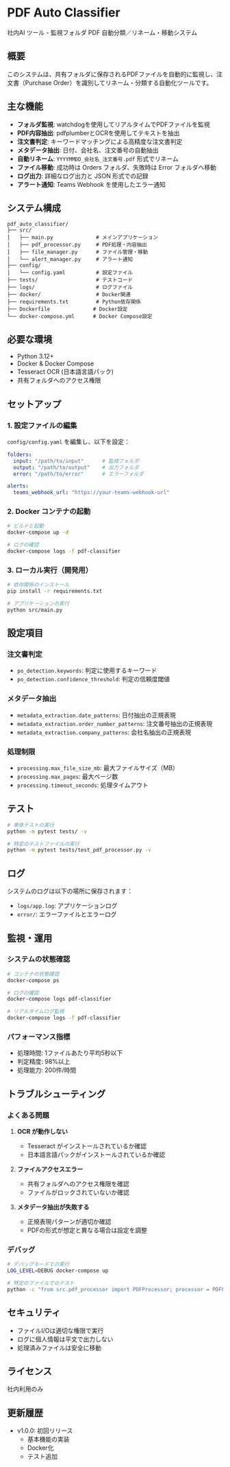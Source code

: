 # PDF Auto Classifier

社内AI ツール - 監視フォルダ PDF 自動分類／リネーム・移動システム

## 概要

このシステムは、共有フォルダに保存されるPDFファイルを自動的に監視し、注文書（Purchase Order）を識別してリネーム・分類する自動化ツールです。

## 主な機能

- **フォルダ監視**: watchdogを使用してリアルタイムでPDFファイルを監視
- **PDF内容抽出**: pdfplumberとOCRを使用してテキストを抽出
- **注文書判定**: キーワードマッチングによる高精度な注文書判定
- **メタデータ抽出**: 日付、会社名、注文番号の自動抽出
- **自動リネーム**: `YYYYMMDD_会社名_注文番号.pdf` 形式でリネーム
- **ファイル移動**: 成功時は Orders フォルダ、失敗時は Error フォルダへ移動
- **ログ出力**: 詳細なログ出力と JSON 形式での記録
- **アラート通知**: Teams Webhook を使用したエラー通知

## システム構成

```
pdf_auto_classifier/
├── src/
│   ├── main.py              # メインアプリケーション
│   ├── pdf_processor.py     # PDF処理・内容抽出
│   ├── file_manager.py      # ファイル管理・移動
│   └── alert_manager.py     # アラート通知
├── config/
│   └── config.yaml          # 設定ファイル
├── tests/                   # テストコード
├── logs/                    # ログファイル
├── docker/                  # Docker関連
├── requirements.txt         # Python依存関係
├── Dockerfile              # Docker設定
└── docker-compose.yml      # Docker Compose設定
```

## 必要な環境

- Python 3.12+
- Docker & Docker Compose
- Tesseract OCR (日本語言語パック)
- 共有フォルダへのアクセス権限

## セットアップ

### 1. 設定ファイルの編集

`config/config.yaml` を編集し、以下を設定：

```yaml
folders:
  input: "/path/to/input"      # 監視フォルダ
  output: "/path/to/output"    # 出力フォルダ
  error: "/path/to/error"      # エラーフォルダ

alerts:
  teams_webhook_url: "https://your-teams-webhook-url"
```

### 2. Docker コンテナの起動

```bash
# ビルドと起動
docker-compose up -d

# ログの確認
docker-compose logs -f pdf-classifier
```

### 3. ローカル実行（開発用）

```bash
# 依存関係のインストール
pip install -r requirements.txt

# アプリケーションの実行
python src/main.py
```

## 設定項目

### 注文書判定

- `po_detection.keywords`: 判定に使用するキーワード
- `po_detection.confidence_threshold`: 判定の信頼度閾値

### メタデータ抽出

- `metadata_extraction.date_patterns`: 日付抽出の正規表現
- `metadata_extraction.order_number_patterns`: 注文番号抽出の正規表現
- `metadata_extraction.company_patterns`: 会社名抽出の正規表現

### 処理制限

- `processing.max_file_size_mb`: 最大ファイルサイズ（MB）
- `processing.max_pages`: 最大ページ数
- `processing.timeout_seconds`: 処理タイムアウト

## テスト

```bash
# 単体テストの実行
python -m pytest tests/ -v

# 特定のテストファイルの実行
python -m pytest tests/test_pdf_processor.py -v
```

## ログ

システムのログは以下の場所に保存されます：

- `logs/app.log`: アプリケーションログ
- `error/`: エラーファイルとエラーログ

## 監視・運用

### システムの状態確認

```bash
# コンテナの状態確認
docker-compose ps

# ログの確認
docker-compose logs pdf-classifier

# リアルタイムログ監視
docker-compose logs -f pdf-classifier
```

### パフォーマンス指標

- 処理時間: 1ファイルあたり平均5秒以下
- 判定精度: 98%以上
- 処理能力: 200件/時間

## トラブルシューティング

### よくある問題

1. **OCR が動作しない**
   - Tesseract がインストールされているか確認
   - 日本語言語パックがインストールされているか確認

2. **ファイルアクセスエラー**
   - 共有フォルダへのアクセス権限を確認
   - ファイルがロックされていないか確認

3. **メタデータ抽出が失敗する**
   - 正規表現パターンが適切か確認
   - PDFの形式が想定と異なる場合は設定を調整

### デバッグ

```bash
# デバッグモードでの実行
LOG_LEVEL=DEBUG docker-compose up

# 特定のファイルでのテスト
python -c "from src.pdf_processor import PDFProcessor; processor = PDFProcessor(config); print(processor.extract_text_from_pdf('test.pdf'))"
```

## セキュリティ

- ファイルI/Oは適切な権限で実行
- ログに個人情報は平文で出力しない
- 処理済みファイルは安全に移動

## ライセンス

社内利用のみ

## 更新履歴

- v1.0.0: 初回リリース
  - 基本機能の実装
  - Docker化
  - テスト追加